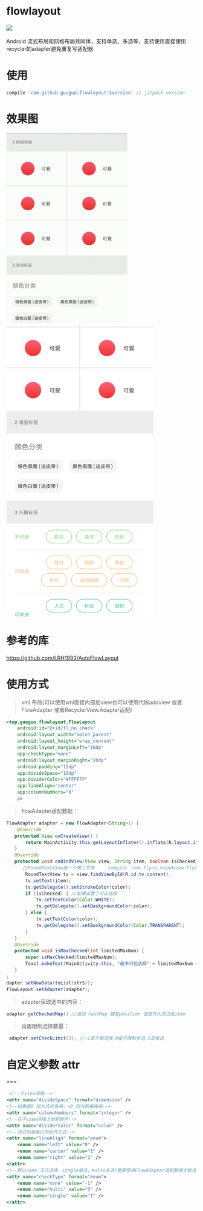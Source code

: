 flowlayout
=======
[![](https://jitpack.io/v/guuguo/flowlayout.svg)](https://jitpack.io/#guuguo/flowlayout)

Android 流式布局和网格布局共同体，支持单选、多选等，支持使用直接使用recycler的adapter避免重复写适配器
# 使用
```groovy
compile 'com.github.guuguo:flowlayout:$version' // jitpack version 
```
# 效果图

![image](recode.gif)
![image](pic1.png)

# 参考的库

https://github.com/LRH1993/AutoFlowLayout

# 使用方式

> xml 布局(可以使用xml直接内部加view也可以使用代码addview 或者FlowAdapter 或者RecyclerView.Adapter适配)

```xml
<top.guuguo.flowlayout.FlowLayout
    android:id="@+id/fl_no_check"
    android:layout_width="match_parent"
    android:layout_height="wrap_content"
    android:layout_marginLeft="10dp"
    app:checkType="none" 
    android:layout_marginRight="20dp"
    android:padding="15dp"
    app:divideSpace="10dp" 
    app:dividerColor="#FFFFFF"
    app:lineAlign="center" 
    app:columnNumbers="0" 
    />
```
> flowAdapter适配数据：
```java
FlowAdapter adapter = new FlowAdapter<String>() {
    @Override
   protected View onCreateView() {
       return MainActivity.this.getLayoutInflater().inflate(R.layout.item_tag, view, false)
   }
   @Override
   protected void onBindView(View view, String item, boolean isChecked) {
      //RoundTextView是一个第三方库     compile 'com.flyco.roundview:FlycoRoundView_Lib:1.1.4@aar'
       RoundTextView tv = view.findViewById(R.id.tv_content);
       tv.setText(item);
       tv.getDelegate().setStrokeColor(color);
       if (isChecked) { //如果设置了可以选择
           tv.setTextColor(Color.WHITE);
           tv.getDelegate().setBackgroundColor(color);
       } else {
           tv.setTextColor(color);
           tv.getDelegate().setBackgroundColor(Color.TRANSPARENT);
       }
   }
   @Override
   protected void isMaxChecked(int limitedMaxNum) {
       super.isMaxChecked(limitedMaxNum);
       Toast.makeText(MainActivity.this, "最多只能选择" + limitedMaxNum + "个", Toast.LENGTH_SHORT
   }
;
dapter.setNewData(toList(strS));
flowLayout.setAdapter(adapter);
```
> adapter获取选中的内容：
```java
adapter.getCheckedMap() //返回 hashMap 键是position 值是传入的泛型item
```
> 设置限制选择数量：
```java
 adapter.setCheckLimit(3); //-1是不能选择,0是不限制多选,1是单选
```
# 自定义参数 attr
===

```xml 
 <!--子view间隔-->
<attr name="divideSpace" format="dimension" />
<!--如果是0 则为流式布局，>0 则为网格布局-->
<attr name="columnNumbers" format="integer" />
<!--在子view间隔上绘制颜色-->
<attr name="dividerColor" format="color" />
<!--流式布局每行的对齐方式-->
<attr name="lineAlign" format="enum">
    <enum name="left" value="0" />
    <enum name="center" value="1" />
    <enum name="right" value="2" />
</attr>
<!--默认none 无法选择，single单选，multi多选(需要使用FlowAdapter适配数据才能选择)-->
<attr name="checkType" format="enum"> 
    <enum name="none" value="-1" />
    <enum name="multi" value="0" />
    <enum name="single" value="1" />
</attr>
```


